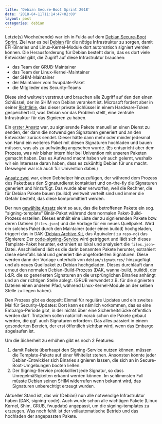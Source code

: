 ```yaml
---
title: 'Debian Secure-Boot Sprint 2018'
date: '2018-04-11T11:14:47+02:00'
layout: post
categories: debian
---
```


Letzte(s) Woche(nende) war ich in Fulda auf dem [Debian Secure-Boot Sprint](https://wiki.debian.org/Sprints/2018/SecureBootSprint).
Ziel war es bei [Debian](https://www.debian.org/) für die nötige Infrastruktur zu sorgen, damit EFI-Binaries und Linux-Kernel-Module dort automatisch signiert werden können.
Die Herausforderung für Debian besteht darin, das es dort viele Entwickler gibt, die Zugriff auf diese Infrastruktur brauchen:

- das Team der GRUB-Maintainer
- das Team der Linux-Kernel-Maintainer
- der SHIM-Maintainer
- der Maintainer vom fwupdate-Paket
- die Mitglieder des Security-Teams

Diese sind weltweit verstreut und brauchen alle Zugriff auf den den einen Schlüssel, der im SHIM von Debian verankert ist.
Microsoft fordert aber in seiner [Richtlinie](https://blogs.msdn.microsoft.com/windows_hardware_certification/2013/12/03/microsoft-uefi-ca-signing-policy-updates/), das dieser private Schlüssel in einem Hardware-Token gespeichert ist, was Debian vor das Problem stellt, eine zentrale Infrastruktur für das Signieren zu haben.

Ein [erster Ansatz](https://wiki.debian.org/SecureBoot#Proposed_signing_architecture) war, zu signierende Pakete manuell an einen Dienst zu senden, der dann die notwendigen Signaturen generiert und an den Entwickler zurück sendet.
Dieser hätte dann mehr oder minder jedesmal von Hand ein weiteres Paket mit diesen Signaturen hochladen und bauen müssen, was als zu aufwändig angesehen wurde.
(Es entspricht aber dem Prozess, was wir bisher intern hier bei Univention mit unseren Paketen gemacht haben.
Das es Aufwand macht haben wir auch gelernt, weshalb wir ein Interesse daran haben, dass es zukünftig Debian für uns macht.
Deswegen war ich auch für Univention dabei.)

[Ansatz zwei](https://wiki.debian.org/SecureBoot#Second_option:_use_buildd_.2B-_debhelper_instead_of_dak) war, einen Debhelper hinzuzufügen, der während dem Prozess des Paketbaus den Signaturdienst kontaktiert und on-the-fly die Signaturen generiert und hinzufügt.
Das wurde aber verworfen, weil die Rechner, die für Debian Pakete bauen (buildd) weltweit verteilt sind und immer die Gefahr besteht, das diese kompromittiert werden.

Der nun [gewählte Ansatz](https://etherpad.wikimedia.org/p/debian-secure-boot-2018) sieht so aus, das die betroffenen Pakete ein sog. "signing-template" Binär-Paket während dem normalen Paket-Build-Prozess erstellen.
Dieses enthält eine Liste der zu signierenden Pakete bzw. deren Dateien (`files.json`) und die Vorlage für ein neues Quellpaket.
Wird ein solches Paket durch den Maintainer (oder einen buildd) hochgeladen, triggert das in DAK ([Debian Archive Kit](https://wiki.debian.org/DebianDak), das Äquivalent zu `repo-ng`) das Signieren:
Der [code-signing-Service](https://salsa.debian.org/ftp-team/code-signing) wird getriggert und lädt sich dieses Template-Paket herunter, extrahiert es lokal und analysiert die `files.json`-Datei.
Anschließend lädt es die darin benannten Pakete herunter, extrahiert diese ebenfalls lokal und generiert die angeforderten Signaturen.
Diese werden dann der Vorlage unterhalb von `debian/signatures/` hinzugefügt und als neues Quellpaket zu Debian hochgeladen.
Dieses durchläuft dann erneut den normalen Debian-Build-Prozess (DAK, wanna-build, buildd), der i.d.R. die so generierten Signaturen an die ursprünglichen Binaries anhängt und an der richtigen Stelle ablegt.
(GRUB verwendet z.B. für die signierten Dateien einen anderen Pfad, während Linux-Kernel-Module an der selben Stelle zu liegen haben).

Den Prozess gibt es doppelt:
Einmal für reguläre Updates und ein zweites Mal für Security-Updates:
Dort kann es nämlich vorkommen, das es eine Embargo-Periode gibt, in der nichts über eine Sicherheitslücke öffentlich werden darf.
Trotzdem sollen natürlich vorab schon die Pakete gebaut werden, die ggf. auch Signaturen erfordern.
Das alles passiert in einem gesonderten Bereich, der erst öffentlich sichtbar wird, wenn das Embargo abgelaufen ist.

Um die Sicherheit zu erhöhen gibt es noch 2 Features:

1. damit Pakete überhaupt den Signing-Service nutzen können, müssen die Template-Pakete auf einer Whitelist stehen. Ansonsten könnte jeder Debian-Entwickler sich Binaries signieren lassen, die sich an in Secure-Boot-Umgebungen booten ließen.
2. Der Signing-Service protokolliert jede Signatur, so dass Unregelmäßigkeiten erkannt werden können. Im schlimmsten Fall müsste Debian seinen SHIM widerrufen wenn bekannt wird, das Signaturen unberechtigt erzeugt wurden.

Aktueller Stand ist, das wir (Debian) nun alle notwendige Infrastruktur haben (DAK, signing-code).
Auch wurde schon alle wichtigen Pakete (Linux Kernel, Shim, GRUB, fwupdate) angepasst, um die signing-templates zu erzeugen.
Was noch fehlt ist der vollautomatische Betrieb und das hochladen der angepassten Pakete.
